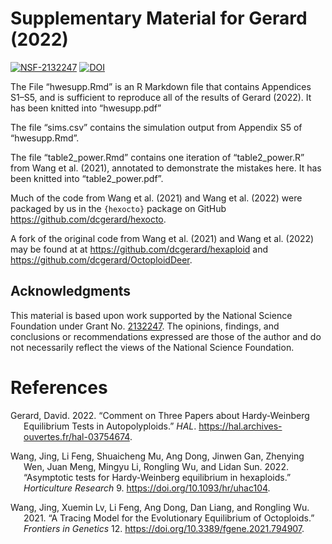 
<!-- README.md is generated from README.Rmd. Please edit that file -->

# Supplementary Material for Gerard (2022)

[![NSF-2132247](https://img.shields.io/badge/NSF-2132247-blue.svg)](https://nsf.gov/awardsearch/showAward?AWD_ID=2132247)
[![DOI](https://zenodo.org/badge/DOI/10.5281/zenodo.7019205.svg)](https://doi.org/10.5281/zenodo.7019205)

The File “hwesupp.Rmd” is an R Markdown file that contains Appendices
S1–S5, and is sufficient to reproduce all of the results of Gerard
(2022). It has been knitted into “hwesupp.pdf”

The file “sims.csv” contains the simulation output from Appendix S5 of
“hwesupp.Rmd”.

The file “table2_power.Rmd” contains one iteration of “table2_power.R”
from Wang et al. (2021), annotated to demonstrate the mistakes here. It
has been knitted into “table2_power.pdf”.

Much of the code from Wang et al. (2021) and Wang et al. (2022) were
packaged by us in the `{hexocto}` package on GitHub
<https://github.com/dcgerard/hexocto>.

A fork of the original code from Wang et al. (2021) and Wang et al.
(2022) may be found at at <https://github.com/dcgerard/hexaploid> and
<https://github.com/dcgerard/OctoploidDeer>.

## Acknowledgments

This material is based upon work supported by the National Science
Foundation under Grant
No. [2132247](https://www.nsf.gov/awardsearch/showAward?AWD_ID=2132247).
The opinions, findings, and conclusions or recommendations expressed are
those of the author and do not necessarily reflect the views of the
National Science Foundation.

# References

<div id="refs" class="references csl-bib-body hanging-indent">

<div id="ref-gerard2022comment" class="csl-entry">

Gerard, David. 2022. “Comment on Three Papers about Hardy-Weinberg
Equilibrium Tests in Autopolyploids.” *HAL*.
<https://hal.archives-ouvertes.fr/hal-03754674>.

</div>

<div id="ref-wang2022asymptotic" class="csl-entry">

Wang, Jing, Li Feng, Shuaicheng Mu, Ang Dong, Jinwen Gan, Zhenying Wen,
Juan Meng, Mingyu Li, Rongling Wu, and Lidan Sun. 2022. “<span
class="nocase">Asymptotic tests for Hardy-Weinberg equilibrium in
hexaploids</span>.” *Horticulture Research* 9.
<https://doi.org/10.1093/hr/uhac104>.

</div>

<div id="ref-wang2021tracing" class="csl-entry">

Wang, Jing, Xuemin Lv, Li Feng, Ang Dong, Dan Liang, and Rongling Wu.
2021. “A Tracing Model for the Evolutionary Equilibrium of Octoploids.”
*Frontiers in Genetics* 12. <https://doi.org/10.3389/fgene.2021.794907>.

</div>

</div>
